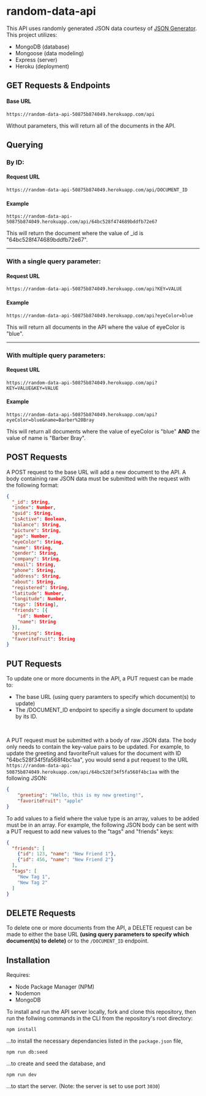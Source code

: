 # random-data-api
This API uses randomly generated JSON data courtesy of [JSON Generator](https://json-generator.com/#). This project utilizes:
- MongoDB (database)
- Mongoose (data modeling)
- Express (server)
- Heroku (deployment)

## GET Requests & Endpoints
#### Base URL
```
https://random-data-api-50875b874049.herokuapp.com/api
```
Without parameters, this will return all of the documents in the API.

Querying
---
### By ID:
#### Request URL
```
https://random-data-api-50875b874049.herokuapp.com/api/DOCUMENT_ID
```
#### Example
```
https://random-data-api-50875b874049.herokuapp.com/api/64bc528f474689bddfb72e67
```
This will return the document where the value of _id is "64bc528f474689bddfb72e67".

---
### With a single query parameter:
#### Request URL
```
https://random-data-api-50875b874049.herokuapp.com/api?KEY=VALUE
```
#### Example
```
https://random-data-api-50875b874049.herokuapp.com/api?eyeColor=blue
```
This will return all documents in the API where the value of eyeColor is "blue".

---
### With multiple query parameters:
#### Request URL
```
https://random-data-api-50875b874049.herokuapp.com/api?KEY=VALUE&KEY=VALUE
```
#### Example
```
https://random-data-api-50875b874049.herokuapp.com/api?eyeColor=blue&name=Barber%20Bray
```
This will return all documents where the value of eyeColor is "blue" **AND** the value of name is "Barber Bray".

## POST Requests
A POST request to the base URL will add a new document to the API. A body containing raw JSON data must be submitted with the request with the following format:
```json
{
  "_id": String,
  "index": Number,
  "guid": String,
  "isActive": Boolean,
  "balance": String,
  "picture": String,
  "age": Number,
  "eyeColor": String,
  "name": String,
  "gender": String,
  "company": String,
  "email": String,
  "phone": String,
  "address": String,
  "about": String,
  "registered": String,
  "latitude": Number,
  "longitude": Number,
  "tags": [String],
  "friends": [{
    "id": Number,
    "name": String
  }],
  "greeting": String,
  "favoriteFruit": String
}
```

## PUT Requests
To update one or more documents in the API, a PUT request can be made to:
- The base URL (using query paramters to specify which document(s) to update)
- The /DOCUMENT_ID endpoint to specifiy a single document to update by its ID.
</br>

A PUT request must be submitted with a body of raw JSON data. The body only needs to contain the key-value pairs to be updated. For example, to update the greeting and favoriteFruit values for the document with ID "64bc528f34f5fa568f4bc1aa", you would send a put request to the URL
```https://random-data-api-50875b874049.herokuapp.com/api/64bc528f34f5fa568f4bc1aa```
with the following JSON:
```json
{
    "greeting": "Hello, this is my new greeting!",
    "favoriteFruit": "apple"
}
```
To add values to a field where the value type is an array, values to be added must be in an array. For example, the following JSON body can be sent with a PUT request to add new values to the "tags" and "friends" keys:
```json
{
  "friends": [
    {"id": 123, "name": "New Friend 1"},
    {"id": 456, "name": "New Friend 2"}
  ],
  "tags": [
    "New Tag 1",
    "New Tag 2"
  ]
}
```

## DELETE Requests
To delete one or more documents from the API, a DELETE request can be made to either the base URL **(using query parameters to specify which document(s) to delete)** or to the ```/DOCUMENT_ID``` endpoint.

## Installation
Requires:
  - Node Package Manager (NPM)
  - Nodemon
  - MongoDB

To install and run the API server locally, fork and clone this repository, then run the follwing commands in the CLI from the repository's root directory:
```
npm install
```
...to install the necessary dependancies listed in the ```package.json``` file,
```
npm run db:seed
```
...to create and seed the database, and
```
npm run dev
```
...to start the server. (Note: the server is set to use port ```3030```)
